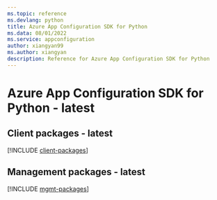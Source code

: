 ```yaml
---
ms.topic: reference
ms.devlang: python
title: Azure App Configuration SDK for Python
ms.data: 08/01/2022
ms.service: appconfiguration
author: xiangyan99
ms.author: xiangyan
description: Reference for Azure App Configuration SDK for Python
---
```

# Azure App Configuration SDK for Python - latest

## Client packages - latest
[!INCLUDE [client-packages](app-configuration-client-index.md)]
## Management packages - latest
[!INCLUDE [mgmt-packages](app-configuration-mgmt-index.md)]